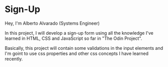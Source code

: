 # Sign-Up

Hey, I'm Alberto Alvarado (Systems Engineer)

In this project, I will develop a sign-up form using all the knowledge I've learned in HTML, CSS and JavaScript so far in "The Odin Project".

Basically, this project will contain some validations in the input elements and I'm goint to use css properties and other css concepts I have
learned recently. 